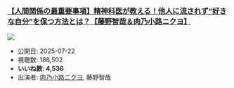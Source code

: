 ### [【人間関係の最重要事項】精神科医が教える！他人に流されず“好きな自分”を保つ方法とは？【藤野智哉＆肉乃小路ニクヨ】](https://www.youtube.com/watch?v=W76wF7DnppE)
[![](https://img.youtube.com/vi/W76wF7DnppE/sddefault.jpg)](https://www.youtube.com/watch?v=W76wF7DnppE)
-   公開日: 2025-07-22
-   視聴数: 188,502
-   **いいね数: 4,536**
-   出演者: [肉乃小路ニクヨ](/rehacq_fan/people/肉乃小路ニクヨ "wikilink"), 藤野智哉
